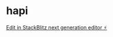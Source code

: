 # hapi

[Edit in StackBlitz next generation editor ⚡️](https://stackblitz.com/~/github.com/knightndgale/hapi)